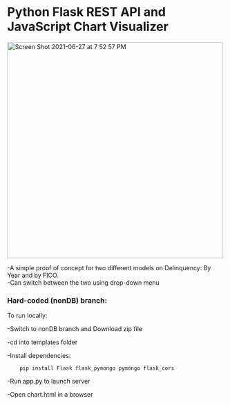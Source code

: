 # Python Flask REST API and JavaScript Chart Visualizer

<img width="500" height="500" alt="Screen Shot 2021-06-27 at 7 52 57 PM" src="https://user-images.githubusercontent.com/60204834/123563192-53b42500-d781-11eb-9ca0-3ee20c1480a8.png">

 -A simple proof of concept for two different models on Delinquency: By Year and by FICO. 
  <br>
  -Can switch between the two using drop-down menu
  

### Hard-coded (nonDB) branch:

To run locally:
 
  -Switch to nonDB branch and Download zip file
  
  -cd into templates folder
    
  -Install dependencies: 
      
        pip install Flask flask_pymongo pymongo flask_cors
  
  
  -Run app.py to launch server 
  
  
  -Open chart.html in a browser
